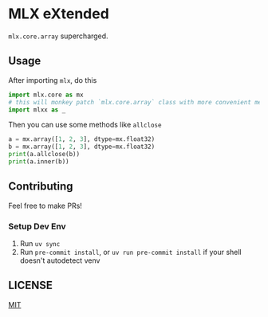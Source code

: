 # MLX eXtended

`mlx.core.array` supercharged.

## Usage

After importing `mlx`, do this

```python
import mlx.core as mx
# this will monkey patch `mlx.core.array` class with more convenient methods
import mlxx as _ 
```

Then you can use some methods like `allclose`

```python
a = mx.array([1, 2, 3], dtype=mx.float32)
b = mx.array([1, 2, 3], dtype=mx.float32)
print(a.allclose(b))
print(a.inner(b))
```

## Contributing

Feel free to make PRs!

### Setup Dev Env
1. Run `uv sync`
2. Run `pre-commit install`, or `uv run pre-commit install` if your shell doesn't autodetect venv

## LICENSE
[MIT](LICENSE)